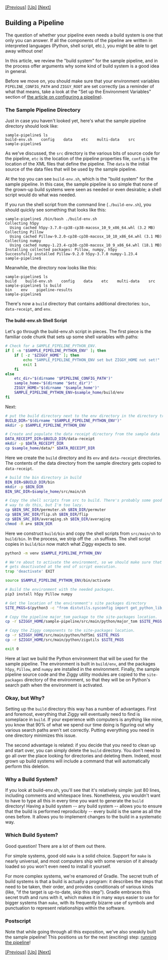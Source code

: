 <!-- -*-visual-line-*- -->

[[Previous]](pipeline-definition.md)
[[Up]](user-manual.md)
[[Next]](running-pipeline.md)

## Building a Pipeline

The question of whether your pipeline even needs a build system is one that only you can answer. If all the components of the pipeline are written in interpreted languages (Python, shell script, etc.), you might be able to get away without one!

In this article, we review the "build system" for the sample pipeline, and in the process offer arguments why some kind of build system is a good idea in general.

Before we move on, you should make sure that your environment variables `PIPELINE_CONFIG_PATH` and `ZIGGY_ROOT` are set correctly (as a reminder of what that means, take a look at the "Set up the Environment Variables" section of [the article on configuring a pipeline](configuring-pipeline.md)).

### The Sample Pipeline Directory

Just in case you haven't looked yet, here's what the sample pipeline directory should look like:

```console
sample-pipeline$ ls
build-env.sh    config    data    etc    multi-data    src
sample-pipeline$
```

As we've discussed, the `src` directory is the various bits of source code for the pipeline, `etc` is the location of the pipeline properties file, `config` is the location of the XML files that define the pipeline. The `data` is the initial source of the data files that will be used by the sample pipeline.

At the top you can see `build-env.sh`, which is the "build system" for the sample pipeline. In this case, the sample pipeline is so simple that none of the grown-up build systems were seen as needed or even desirable; a shell script would do what was needed.

If you run the shell script from the command line (`./build-env.sh`), you should quickly see something that looks like this:

```console
sample-pipeline$ /bin/bash ./build-env.sh
Collecting h5py
  Using cached h5py-3.7.0-cp38-cp38-macosx_10_9_x86_64.whl (3.2 MB)
Collecting Pillow
  Using cached Pillow-9.2.0-cp38-cp38-macosx_10_10_x86_64.whl (3.1 MB)
Collecting numpy
  Using cached numpy-1.23.4-cp38-cp38-macosx_10_9_x86_64.whl (18.1 MB)
Installing collected packages: Pillow, numpy, h5py
Successfully installed Pillow-9.2.0 h5py-3.7.0 numpy-1.23.4
sample-pipeline$
```



Meanwhile, the directory now looks like this:

```console
sample-pipeline$ ls
build    build-env.sh    config    data    etc    multi-data    src
sample-pipeline$ ls build
bin    env    pipeline-results
sample-pipeline$
```

There's now a `build` directory that contains additional directories: `bin, data-receipt`, and `env`.

#### The build-env.sh Shell Script

Let's go through the build-env.sh script in pieces. The first piece is the familiar code chunk that sets up some shell variables with paths:

```bash
# Check for a SAMPLE_PIPELINE_PYTHON_ENV.
if [ -n "$SAMPLE_PIPELINE_PYTHON_ENV" ]; then
    if [ -z "$ZIGGY_HOME" ]; then
        echo "SAMPLE_PIPELINE_PYTHON_ENV set but ZIGGY_HOME not set!"
        exit 1
    fi
else
    etc_dir="$(dirname "$PIPELINE_CONFIG_PATH")"
    sample_home="$(dirname "$etc_dir")"
    ZIGGY_HOME="$(dirname "$sample_home")"
    SAMPLE_PIPELINE_PYTHON_ENV=$sample_home/build/env
fi
```

Next:

```bash
# put the build directory next to the env directory in the directory tree
BUILD_DIR="$(dirname "$SAMPLE_PIPELINE_PYTHON_ENV")"
mkdir -p $SAMPLE_PIPELINE_PYTHON_ENV

# Create and populate the data receipt directory from the sample data
DATA_RECEIPT_DIR=$BUILD_DIR/data-receipt
mkdir -p $DATA_RECEIPT_DIR
cp $sample_home/data/* $DATA_RECEIPT_DIR
```

Here we create the `build` directory and its `env` and `data-receipt` directories. The contents of the data directory from the sample directory gets copied to `data-receipt`.

```bash
# build the bin directory in build
BIN_DIR=$BUILD_DIR/bin
mkdir -p $BIN_DIR
BIN_SRC_DIR=$sample_home/src/main/sh

# Copy the shell scripts from src to build. There's probably some good shell script
# way to do this, but I'm too lazy.
cp $BIN_SRC_DIR/permuter.sh $BIN_DIR/permuter
cp $BIN_SRC_DIR/flip.sh $BIN_DIR/flip
cp $BIN_SRC_DIR/averaging.sh $BIN_DIR/averaging
chmod -R a+x $BIN_DIR
```

Here we construct `build/bin` and copy the shell scripts from `src/main/sh` to `build/bin`. In the process, we strip off the `.sh` suffixes. The shell script copies in `build/bin` now match what Ziggy expects to see.

```bash
python3 -m venv $SAMPLE_PIPELINE_PYTHON_ENV

# We're about to activate the environment, so we should make sure that the environment
# gets deactivated at the end of script execution.
trap 'deactivate' EXIT

source $SAMPLE_PIPELINE_PYTHON_ENV/bin/activate

# Build the environment with the needed packages.
pip3 install h5py Pillow numpy

# Get the location of the environment's site packages directory
SITE_PKGS=$(python3 -c "from distutils.sysconfig import get_python_lib; print(get_python_lib())")

# Copy the pipeline major_tom package to the site-packages location.
cp -r $ZIGGY_HOME/sample-pipeline/src/main/python/major_tom $SITE_PKGS

# Copy the Ziggy components to the site-packages location.
cp -r $ZIGGY_HOME/src/main/python/hdf5mi $SITE_PKGS
cp -r $ZIGGY_HOME/src/main/python/zigutils $SITE_PKGS

exit 0
```

Here at last we build the Python environment that will be used for the sample pipeline. The environment is built in `build/env`, and the packages `h5py`, `Pillow`, and `numpy` are installed in the environment. Finally, the sample pipeline source code and the Ziggy utility modules are copied to the `site-packages` directory of the environment, so that they will be on Python's search path when the environment is activated.

### Okay, but Why?

Setting up the `build` directory this way has a number of advantages. First and foremost, everything that Ziggy will eventually need to find is someplace in `build`. If your experience with computers is anything like mine, you know that 90% of what we spend our time doing is figuring out why various search paths aren't set correctly. Putting everything you need in one directory minimizes this issue.

The second advantage is related: if you decide that you need to clean up and start over, you can simply delete the `build` directory. You don't need to go all over the place looking for directories and deleting them. Indeed, most grown up build systems will include a command that will automatically perform this deletion.

### Why a Build System?

If you look at build-env.sh, you'll see that it's relatively simple: just 80 lines, including comments and whitespace lines. Nonetheless, you wouldn't want to have to type all this in every time you want to generate the `build` directory! Having a build system -- any build system -- allows you to ensure that the build is performed reproducibly -- every build is the same as all the ones before. It allows you to implement changes to the build in a systematic way.

### Which Build System?

Good question! There are a lot of them out there.

For simple systems, good old `make` is a solid choice. Support for `make` is nearly universal, and most computers ship with some version of it already loaded so you won't even need to install it yourself.

For more complex systems, we're enamored of Gradle. The secret truth of build systems is that a build is actually a program: it describes the steps that need to be taken, their order, and provides conditionals of various kinds (like, "if the target is up-to-date, skip this step"). Gradle embraces this secret truth and runs with it, which makes it in many ways easier to use for bigger systems than `make`, with its frequently bizarre use of symbols and punctuation to represent relationships within the software.

### Postscript

Note that while going through all this exposition, we've also sneakily built the sample pipeline! This positions us for the next (exciting) step: [running the pipeline](running-pipeline.md)!

[[Previous]](pipeline-definition.md)
[[Up]](user-manual.md)
[[Next]](running-pipeline.md)
